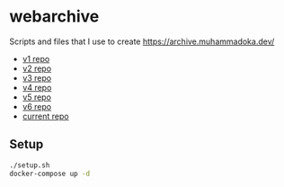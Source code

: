 # webarchive

Scripts and files that I use to create https://archive.muhammadoka.dev/

- [v1 repo](https://github.com/kawijayaa/kawijayaa.github.io/tree/69d70241b597346a3883d525db677dbe3d35b45f)
- [v2 repo](https://github.com/kawijayaa/kawijayaa.github.io/tree/1873252d4c712571164d25619e248cc4805d7bef)
- [v3 repo](https://github.com/kawijayaa/kawijayaa_vue/)
- [v4 repo](https://github.com/kawijayaa/muhammadoka.dev/tree/7509ed7edc453bb39968034194e4ac0b80be39eb)
- [v5 repo](https://github.com/kawijayaa/muhammadoka.dev/tree/1037bd639f93966dc438414b8b48beff73f576d1)
- [v6 repo](https://github.com/kawijayaa/muhammadoka.dev/tree/9cc64ad8fbd03fb8d1053b94d945492e3a1a8bfd)
- [current repo](https://github.com/kawijayaa/muhammadoka.dev/)

## Setup

```bash
./setup.sh
docker-compose up -d
```
